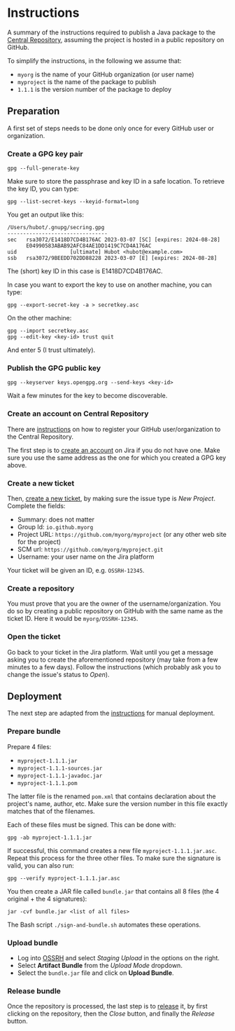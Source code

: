 Instructions
============

A summary of the instructions required to publish a Java package to the
[Central Repository](https://central.sonatype.org/), assuming the project is
hosted in a public repository on GitHub.

To simplify the instructions, in the following we assume that:

- `myorg` is the name of your GitHub organization (or user name)
- `myproject` is the name of the package to publish
- `1.1.1` is the version number of the package to deploy

Preparation
-----------

A first set of steps needs to be done only once for every GitHub user or
organization.

### Create a GPG key pair

    gpg --full-generate-key

Make sure to store the passphrase and key ID in a safe location. To retrieve
the key ID, you can type:

    gpg --list-secret-keys --keyid-format=long

You get an output like this:

    /Users/hubot/.gnupg/secring.gpg
    --------------------------------
    sec   rsa3072/E1418D7CD4B176AC 2023-03-07 [SC] [expires: 2024-08-28]
          E04990583ABAB92AFC84AE1DD1419C7CD4A176AC
    uid                 [ultimate] Hubot <hubot@example.com>
    ssb   rsa3072/9BEEDD702DD88228 2023-03-07 [E] [expires: 2024-08-28]

The (short) key ID in this case is E1418D7CD4B176AC.

In case you want to export the key to use on another machine, you can type:

    gpg --export-secret-key -a > secretkey.asc

On the other machine:

    gpg --import secretkey.asc
    gpg --edit-key <key-id> trust quit

And enter 5 (I trust ultimately).

### Publish the GPG public key

    gpg --keyserver keys.opengpg.org --send-keys <key-id>

Wait a few minutes for the key to become discoverable.

### Create an account on Central Repository

There are [instructions](https://central.sonatype.org/publish/publish-guide)
on how to register your GitHub user/organization to the Central Repository.

The first step is to [create an account](https://issues.sonatype.org/secure/Signup!default.jspa)
on Jira if you do not have one. Make sure you use the same address as the one
for which you created a GPG key above.

### Create a new ticket

Then, [create a new ticket](https://issues.sonatype.org/secure/CreateIssue.jspa?pid=10134&issuetype=21),
by making sure the issue type is *New Project*. Complete the fields:

- Summary: does not matter
- Group Id: `io.github.myorg`
- Project URL: `https://github.com/myorg/myproject` (or any other web site for
  the project)
- SCM url: `https://github.com/myorg/myproject.git`
- Username: your user name on the Jira platform

Your ticket will be given an ID, e.g. `OSSRH-12345`.

### Create a repository

You must prove that you are the owner of the username/organization. You do so
by creating a public repository on GitHub with the same name as the ticket ID.
Here it would be `myorg/OSSRH-12345`.

### Open the ticket

Go back to your ticket in the Jira platform. Wait until you get a message
asking you to create the aforementioned repository (may take from a few minutes
to a few days). Follow the instructions (which probably ask you to change the
issue's status to *Open*).

Deployment
----------

The next step are adapted from the
[instructions](https://central.sonatype.org/publish/publish-manual/)
for manual deployment.

### Prepare bundle

Prepare 4 files:

- `myproject-1.1.1.jar`
- `myproject-1.1.1-sources.jar`
- `myproject-1.1.1-javadoc.jar`
- `myproject-1.1.1.pom`

The latter file is the renamed `pom.xml` that contains declaration about
the project's name, author, etc. Make sure the version number in this file
exactly matches that of the filenames.

Each of these files must be signed. This can be done with:

    gpg -ab myproject-1.1.1.jar

If successful, this command creates a new file `myproject-1.1.1.jar.asc`.
Repeat this process for the three other files. To make sure the signature is
valid, you can also run:

    gpg --verify myproject-1.1.1.jar.asc

You then create a JAR file called `bundle.jar` that contains all 8 files
(the 4 original + the 4 signatures):

    jar -cvf bundle.jar <list of all files>

The Bash script `./sign-and-bundle.sh` automates these operations.

### Upload bundle

- Log into [OSSRH](https://s01.oss.sonatype.org/) and select *Staging Upload* in
the options on the right.
- Select **Artifact Bundle** from the *Upload Mode* dropdown.
- Select the `bundle.jar` file and click on **Upload Bundle**.

### Release bundle

Once the repository is processed, the last step is to
[release](https://central.sonatype.org/publish/release) it, by first clicking
on the repository, then the *Close* button, and finally the *Release* button.